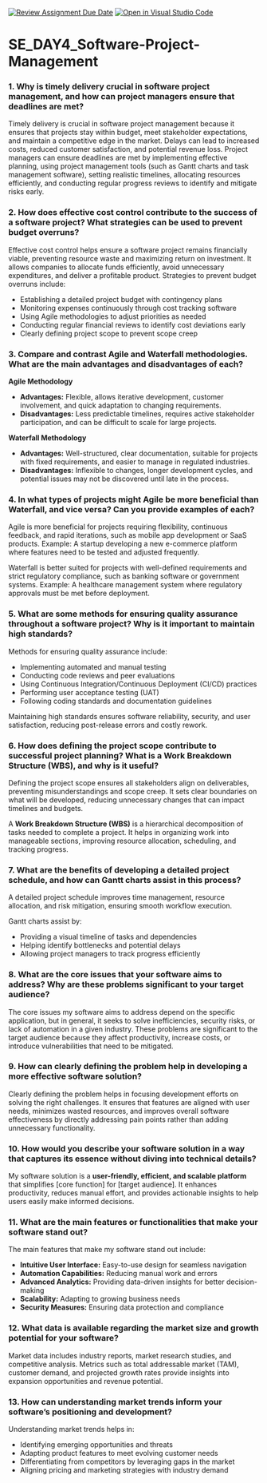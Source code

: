 [![Review Assignment Due Date](https://classroom.github.com/assets/deadline-readme-button-22041afd0340ce965d47ae6ef1cefeee28c7c493a6346c4f15d667ab976d596c.svg)](https://classroom.github.com/a/9pw6JKcu)
[![Open in Visual Studio Code](https://classroom.github.com/assets/open-in-vscode-2e0aaae1b6195c2367325f4f02e2d04e9abb55f0b24a779b69b11b9e10269abc.svg)](https://classroom.github.com/online_ide?assignment_repo_id=18459262&assignment_repo_type=AssignmentRepo)
# SE_DAY4_Software-Project-Management

### 1. Why is timely delivery crucial in software project management, and how can project managers ensure that deadlines are met?  
Timely delivery is crucial in software project management because it ensures that projects stay within budget, meet stakeholder expectations, and maintain a competitive edge in the market. Delays can lead to increased costs, reduced customer satisfaction, and potential revenue loss. Project managers can ensure deadlines are met by implementing effective planning, using project management tools (such as Gantt charts and task management software), setting realistic timelines, allocating resources efficiently, and conducting regular progress reviews to identify and mitigate risks early.  

### 2. How does effective cost control contribute to the success of a software project? What strategies can be used to prevent budget overruns?  
Effective cost control helps ensure a software project remains financially viable, preventing resource waste and maximizing return on investment. It allows companies to allocate funds efficiently, avoid unnecessary expenditures, and deliver a profitable product. Strategies to prevent budget overruns include:  
- Establishing a detailed project budget with contingency plans  
- Monitoring expenses continuously through cost tracking software  
- Using Agile methodologies to adjust priorities as needed  
- Conducting regular financial reviews to identify cost deviations early  
- Clearly defining project scope to prevent scope creep  

### 3. Compare and contrast Agile and Waterfall methodologies. What are the main advantages and disadvantages of each?  
**Agile Methodology**  
- **Advantages:** Flexible, allows iterative development, customer involvement, and quick adaptation to changing requirements.  
- **Disadvantages:** Less predictable timelines, requires active stakeholder participation, and can be difficult to scale for large projects.  

**Waterfall Methodology**  
- **Advantages:** Well-structured, clear documentation, suitable for projects with fixed requirements, and easier to manage in regulated industries.  
- **Disadvantages:** Inflexible to changes, longer development cycles, and potential issues may not be discovered until late in the process.  

### 4. In what types of projects might Agile be more beneficial than Waterfall, and vice versa? Can you provide examples of each?  
Agile is more beneficial for projects requiring flexibility, continuous feedback, and rapid iterations, such as mobile app development or SaaS products. Example: A startup developing a new e-commerce platform where features need to be tested and adjusted frequently.  

Waterfall is better suited for projects with well-defined requirements and strict regulatory compliance, such as banking software or government systems. Example: A healthcare management system where regulatory approvals must be met before deployment.  

### 5. What are some methods for ensuring quality assurance throughout a software project? Why is it important to maintain high standards?  
Methods for ensuring quality assurance include:  
- Implementing automated and manual testing  
- Conducting code reviews and peer evaluations  
- Using Continuous Integration/Continuous Deployment (CI/CD) practices  
- Performing user acceptance testing (UAT)  
- Following coding standards and documentation guidelines  

Maintaining high standards ensures software reliability, security, and user satisfaction, reducing post-release errors and costly rework.  

### 6. How does defining the project scope contribute to successful project planning? What is a Work Breakdown Structure (WBS), and why is it useful?  
Defining the project scope ensures all stakeholders align on deliverables, preventing misunderstandings and scope creep. It sets clear boundaries on what will be developed, reducing unnecessary changes that can impact timelines and budgets.  

A **Work Breakdown Structure (WBS)** is a hierarchical decomposition of tasks needed to complete a project. It helps in organizing work into manageable sections, improving resource allocation, scheduling, and tracking progress.  

### 7. What are the benefits of developing a detailed project schedule, and how can Gantt charts assist in this process?  
A detailed project schedule improves time management, resource allocation, and risk mitigation, ensuring smooth workflow execution.  

Gantt charts assist by:  
- Providing a visual timeline of tasks and dependencies  
- Helping identify bottlenecks and potential delays  
- Allowing project managers to track progress efficiently  

### 8. What are the core issues that your software aims to address? Why are these problems significant to your target audience?  
The core issues my software aims to address depend on the specific application, but in general, it seeks to solve inefficiencies, security risks, or lack of automation in a given industry. These problems are significant to the target audience because they affect productivity, increase costs, or introduce vulnerabilities that need to be mitigated.  

### 9. How can clearly defining the problem help in developing a more effective software solution?  
Clearly defining the problem helps in focusing development efforts on solving the right challenges. It ensures that features are aligned with user needs, minimizes wasted resources, and improves overall software effectiveness by directly addressing pain points rather than adding unnecessary functionality.  

### 10. How would you describe your software solution in a way that captures its essence without diving into technical details?  
My software solution is a **user-friendly, efficient, and scalable platform** that simplifies [core function] for [target audience]. It enhances productivity, reduces manual effort, and provides actionable insights to help users easily make informed decisions.  

### 11. What are the main features or functionalities that make your software stand out?  
The main features that make my software stand out include:  
- **Intuitive User Interface:** Easy-to-use design for seamless navigation  
- **Automation Capabilities:** Reducing manual work and errors  
- **Advanced Analytics:** Providing data-driven insights for better decision-making  
- **Scalability:** Adapting to growing business needs  
- **Security Measures:** Ensuring data protection and compliance  

### 12. What data is available regarding the market size and growth potential for your software?  
Market data includes industry reports, market research studies, and competitive analysis. Metrics such as total addressable market (TAM), customer demand, and projected growth rates provide insights into expansion opportunities and revenue potential.  

### 13. How can understanding market trends inform your software’s positioning and development?  
Understanding market trends helps in:  
- Identifying emerging opportunities and threats  
- Adapting product features to meet evolving customer needs  
- Differentiating from competitors by leveraging gaps in the market  
- Aligning pricing and marketing strategies with industry demand  

